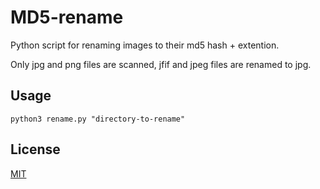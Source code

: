 # MD5-rename

Python script for renaming images to their md5 hash + extention.

Only jpg and png files are scanned, jfif and jpeg files are renamed to jpg.


## Usage

```
python3 rename.py "directory-to-rename"
```

## License
[MIT](https://choosealicense.com/licenses/mit/)
